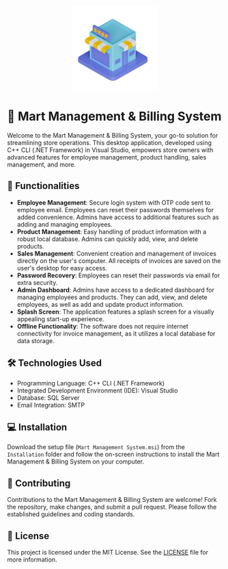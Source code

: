 <p align="center">
  <img src="./icon.png" alt="Mart Management System Icon" width="200" height="200">
</p>

# 🛒 Mart Management & Billing System

Welcome to the Mart Management & Billing System, your go-to solution for streamlining store operations. This desktop application, developed using C++ CLI (.NET Framework) in Visual Studio, empowers store owners with advanced features for employee management, product handling, sales management, and more.

## 🚀 Functionalities

- **Employee Management**: Secure login system with OTP code sent to employee email. Employees can reset their passwords themselves for added convenience. Admins have access to additional features such as adding and managing employees.
- **Product Management**: Easy handling of product information with a robust local database. Admins can quickly add, view, and delete products.
- **Sales Management**: Convenient creation and management of invoices directly on the user's computer. All receipts of invoices are saved on the user's desktop for easy access.
- **Password Recovery**: Employees can reset their passwords via email for extra security.
- **Admin Dashboard**: Admins have access to a dedicated dashboard for managing employees and products. They can add, view, and delete employees, as well as add and update product information.
- **Splash Screen**: The application features a splash screen for a visually appealing start-up experience.
- **Offline Functionality**: The software does not require internet connectivity for invoice management, as it utilizes a local database for data storage.

## 🛠️ Technologies Used

- Programming Language: C++ CLI (.NET Framework)
- Integrated Development Environment (IDE): Visual Studio
- Database: SQL Server
- Email Integration: SMTP

## 💻 Installation

Download the setup file (`Mart Management System.msi`) from the `Installation` folder and follow the on-screen instructions to install the Mart Management & Billing System on your computer.

## 🤝 Contributing

Contributions to the Mart Management & Billing System are welcome! Fork the repository, make changes, and submit a pull request. Please follow the established guidelines and coding standards.

## 📄 License

This project is licensed under the MIT License. See the [LICENSE](LICENSE) file for more information.

